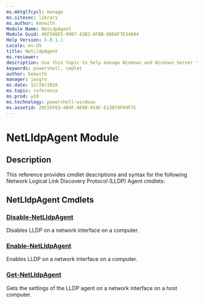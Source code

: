 ```yaml
---
ms.mktglfcycl: manage
ms.sitesec: library
ms.author: kenwith
Module Name: NetLdpAgent
Module Guid: 46F598E5-9907-42B2-AFBB-68EAF7E34604
Help Version: 5.0.1.1
Locale: en-US
title: NetLldpAgent
ms.reviewer:
description: Use this topic to help manage Windows and Windows Server technologies with Windows PowerShell.
keywords: powershell, cmdlet
author: kenwith
manager: jasgro
ms.date: 12/20/2016
ms.topic: reference
ms.prod: w10
ms.technology: powershell-windows
ms.assetid: 29C55F63-4B4F-4E08-919C-E23079F69F7C
---
```


# NetLldpAgent Module
## Description
This reference provides cmdlet descriptions and syntax for the following Network Logical Link Discovery Protocol (LLDP) Agent cmdlets:

## NetLldpAgent Cmdlets
### [Disable-NetLldpAgent](./Disable-NetLldpAgent.md)
Disables LLDP on a network interface on a computer.

### [Enable-NetLldpAgent](./Enable-NetLldpAgent.md)
Enables LLDP on a network interface on a computer.

### [Get-NetLldpAgent](./Get-NetLldpAgent.md)
Gets the settings of the LLDP agent on a network interface on a host computer.
